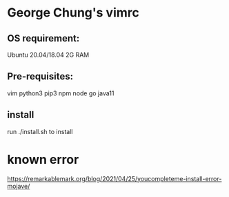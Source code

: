 # George Chung's vimrc


## OS requirement:
Ubuntu 20.04/18.04 
2G RAM 

## Pre-requisites: 
vim 
python3 
pip3 
npm 
node 
go 
java11 

## install
run ./install.sh to install


# known error
https://remarkablemark.org/blog/2021/04/25/youcompleteme-install-error-mojave/

